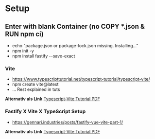 # Setup

## Enter with blank Container (no COPY *.json & RUN npm ci)
- echo "package.json or package-lock.json missing. Installing..."
-	npm init -y
-	npm install fastify --save-exact


### Vite
- https://www.typescripttutorial.net/typescript-tutorial/typescript-vite/
- npm create vite@latest
- ... Rest explained in tuts

**Alternativ als Link**
[Typescript-Vite Tutorial PDF](./docs/TypeScript_Vite.pdf)

### Fastify X Vite X TypeScript Setup
- https://gennari.industries/posts/fastify-vue-vite-part-1/

**Alternativ als Link**
[Typescript-Vite Tutorial PDF](./docs/Fastify_Vite_TypeScript_Setup_Guide.pdf)
